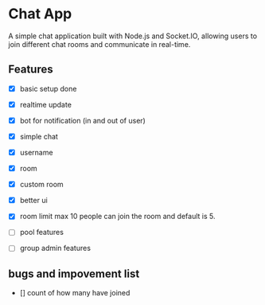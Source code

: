 # Chat App

A simple chat application built with Node.js and Socket.IO, allowing users to join different chat rooms and communicate in real-time.

## Features
- [x] basic setup done
- [x] realtime update
- [x] bot for notification (in and out of user) 
- [x] simple chat 
- [x] username
- [x] room
- [x] custom room
- [x] better ui
- [x] room limit max 10 people can join the room and default is 5.
- [ ] pool features
- [ ] group admin features


## bugs and impovement list
- [] count of how many have joined
